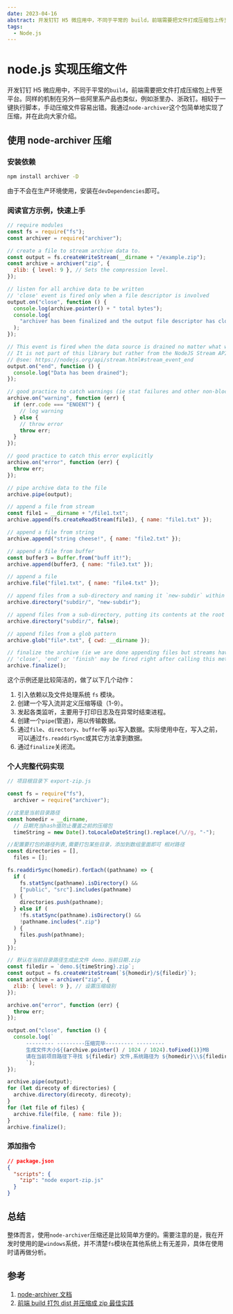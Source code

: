 ```yaml
---
date: 2023-04-16
abstract: 开发钉钉 H5 微应用中，不同于平常的 build，前端需要把文件打成压缩包上传至平台。同样的机制在另外一些阿里系产品也类似，例如浙里办、浙政钉。相较于一键执行脚本，手动压缩文件容易出错。我通过 node-archiver 这个包简单地实现了压缩，并在此向大家介绍。
tags:
  - Node.js
---
```


# node.js 实现压缩文件

开发钉钉 H5 微应用中，不同于平常的`build`，前端需要把文件打成压缩包上传至平台。同样的机制在另外一些阿里系产品也类似，例如浙里办、浙政钉。相较于一键执行脚本，手动压缩文件容易出错。我通过`node-archiver`这个包简单地实现了压缩，并在此向大家介绍。

## 使用 node-archiver 压缩

### 安装依赖

```bash
npm install archiver -D
```

由于不会在生产环境使用，安装在`devDependencies`即可。

### 阅读官方示例，快速上手

```js
// require modules
const fs = require("fs");
const archiver = require("archiver");

// create a file to stream archive data to.
const output = fs.createWriteStream(__dirname + "/example.zip");
const archive = archiver("zip", {
  zlib: { level: 9 }, // Sets the compression level.
});

// listen for all archive data to be written
// 'close' event is fired only when a file descriptor is involved
output.on("close", function () {
  console.log(archive.pointer() + " total bytes");
  console.log(
    "archiver has been finalized and the output file descriptor has closed."
  );
});

// This event is fired when the data source is drained no matter what was the data source.
// It is not part of this library but rather from the NodeJS Stream API.
// @see: https://nodejs.org/api/stream.html#stream_event_end
output.on("end", function () {
  console.log("Data has been drained");
});

// good practice to catch warnings (ie stat failures and other non-blocking errors)
archive.on("warning", function (err) {
  if (err.code === "ENOENT") {
    // log warning
  } else {
    // throw error
    throw err;
  }
});

// good practice to catch this error explicitly
archive.on("error", function (err) {
  throw err;
});

// pipe archive data to the file
archive.pipe(output);

// append a file from stream
const file1 = __dirname + "/file1.txt";
archive.append(fs.createReadStream(file1), { name: "file1.txt" });

// append a file from string
archive.append("string cheese!", { name: "file2.txt" });

// append a file from buffer
const buffer3 = Buffer.from("buff it!");
archive.append(buffer3, { name: "file3.txt" });

// append a file
archive.file("file1.txt", { name: "file4.txt" });

// append files from a sub-directory and naming it `new-subdir` within the archive
archive.directory("subdir/", "new-subdir");

// append files from a sub-directory, putting its contents at the root of archive
archive.directory("subdir/", false);

// append files from a glob pattern
archive.glob("file*.txt", { cwd: __dirname });

// finalize the archive (ie we are done appending files but streams have to finish yet)
// 'close', 'end' or 'finish' may be fired right after calling this method so register to them beforehand
archive.finalize();
```

这个示例还是比较简洁的，做了以下几个动作：

1. 引入依赖以及文件处理系统 `fs` 模块。
2. 创建一个写入流并定义压缩等级（1-9）。
3. 发起各类监听，主要用于打印日志及在异常时结束进程。
4. 创建一个`pipe`(管道)，用以传输数据。
5. 通过`file`、`directory`、`buffer`等 `api`写入数据。实际使用中在，写入之前，可以通过`fs.readdirSync`或其它方法拿到数据。
6. 通过`finalize`关闭流。

### 个人完整代码实现

```js
// 项目根目录下 export-zip.js

const fs = require("fs"),
  archiver = require("archiver");

//这里是当前目录路径
const homedir = __dirname,
  // 日期充当hash值防止覆盖之前的压缩包
  timeString = new Date().toLocaleDateString().replace(/\//g, "-");

//配置要打包的路径列表,需要打包某些目录，添加到数组里面即可 相对路径
const directories = [],
  files = [];

fs.readdirSync(homedir).forEach((pathname) => {
  if (
    fs.statSync(pathname).isDirectory() &&
    ["public", "src"].includes(pathname)
  ) {
    directories.push(pathname);
  } else if (
    !fs.statSync(pathname).isDirectory() &&
    !pathname.includes(".zip")
  ) {
    files.push(pathname);
  }
});

// 默认在当前目录路径生成此文件 demo.当前日期.zip
const filedir = `demo.${timeString}.zip`;
const output = fs.createWriteStream(`${homedir}/${filedir}`);
const archive = archiver("zip", {
  zlib: { level: 9 }, // 设置压缩级别
});

archive.on("error", function (err) {
  throw err;
});

output.on("close", function () {
  console.log(`
      --------- ---------压缩完毕--------- ---------
      生成文件大小${(archive.pointer() / 1024 / 1024).toFixed(1)}MB
      请在当前项目路径下寻找 ${filedir} 文件,系统路径为 ${homedir}\\${filedir}
      `);
});

archive.pipe(output);
for (let direcoty of directories) {
  archive.directory(direcoty, direcoty);
}
for (let file of files) {
  archive.file(file, { name: file });
}
archive.finalize();
```

### 添加指令

```json
// package.json
{
  "scripts": {
    "zip": "node export-zip.js"
  }
}
```

## 总结

整体而言，使用`node-archiver`压缩还是比较简单方便的。需要注意的是，我在开发时使用的是`windows`系统，并不清楚`fs`模块在其他系统上有无差异，具体在使用时请再做分析。

## 参考

1. [node-archiver 文档](https://github.com/archiverjs/node-archiver)
2. [前端 build 打包 dist 并压缩成 zip 最佳实践](https://mdnice.com/writing/09c4ede333bb48b2a3971f512456375f)
